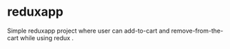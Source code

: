 # reduxapp
Simple reduxapp project where user can add-to-cart and remove-from-the-cart while using redux .
